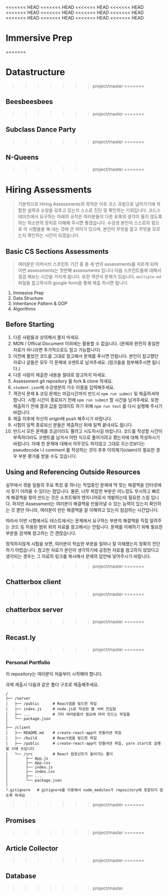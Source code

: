 <<<<<<< HEAD
<<<<<<< HEAD
<<<<<<< HEAD
<<<<<<< HEAD
<<<<<<< HEAD
<<<<<<< HEAD
<<<<<<< HEAD
<<<<<<< HEAD
<<<<<<< HEAD
<<<<<<< HEAD
<<<<<<< HEAD
<<<<<<< HEAD
# Immersive Prep
=======
# Datastructure
>>>>>>> project/master
=======
## Beesbeesbees
>>>>>>> project/master
=======
## Subclass Dance Party
>>>>>>> project/master
=======
## N-Queens
>>>>>>> project/master
=======
# Hiring Assessments

> 기본적으로 Hiring Assessments의 목적은 이후 코스 과정으로 넘어가기에 적합한 실력과 소양을 갖추고 있는지 스스로 진단 및 확인하는 기회입니다. 코드스테이츠에서 요구하는 아래의 규칙은 여러분들이 다른 유혹의 생각이 들지 않도록 하는 최소한의 장치로 이해해 주시면 좋겠습니다. 수강생 본인이 스스로의 힘으로 이 시험들을 해 내는 것에 큰 의미가 있으며, 본인이 무엇을 알고 무엇을 모르는지 확인하는 시간이 되겠습니다.

## Basic CS Sections Assessments
> 여러분은 이머시브 스프린트 기간 중 총 세 번의 assessments를 치르게 되며 이번 assessments는 첫번째 assessments 입니다.다음 스프린트들에 대해서 점검 해보는 시간을 가지게 됩니다. 또한 객관식 문제가 있습니다. `multiple.md` 파일을 참고하시어 google form을 통해 제출 하시면 됩니다.

1. Immesive Prep
2. Data Structure
3. Inheritance Pattern & OOP
4. Algorithms

## Before Starting

1. 다른 사람들과 상의해서 풀지 마세요.
2. MDN / Offical Document 이외에는 활용할 수 없습니다. (문제와 완전히 동일한 자료가 아니라면 추가적으로도 참고 가능합니다)
3. 이전에 풀었던 코드를 그대로 참고해서 문제를 푸시면 안됩니다. 본인이 참고했던 자료나 글들은 모두 각 문제에 코멘트로 남겨주세요. (링크들을 첨부해주시면 됩니다.)
4. 다른 사람이 제출한 내용을 절대로 참고하지 마세요.
5. Assessment git repository 를 fork & clone 하세요.
6. `student.json`에 수강생분의 기수 이름을 입력해주세요.
7. 객관식 문제 & 코딩 문제는 마감시간까지 반드시 `npm run submit` 및 제출하셔야 합니다. 시험 시간이 종료되기 전에 `npm run submit` 할 시간을 남겨주세요. 또한 제출하기 전에 결과 값을 업데이트 하기 위해 `npm run test` 를 다시 실행해 주시기 바랍니다.
8. 제출 이후에 자신의 origin에 push 해주시기 바랍니다.
9. 시험이 일찍 종료되신 분들은 제출하신 뒤에 일찍 끝내셔도 됩니다.
10. 반드시 모든 문제를 조금이라도 풀려고 시도하시길 바랍니다. 코드를 작성할 시간이 부족하더라도 코멘트를 남겨서 어떤 식으로 풀어가려고 했는지에 대해 작성하시기 바랍니다. 아예 한 문제에 대해서 아무것도 하지않고 그대로 두는것보다는 pseudocode 나 comment 를 작성하는 것이 추후 이의제기(claim)이 필요한 경우 부분 평가를 받을 수도 있습니다.

## Using and Referencing Outside Resources

실무에서 겪을 일들의 주요 특징 중 하나는 작업중인 문제에 딱 맞는 해결책을 인터넷에서 찾기 어려울 수 있다는 점입니다. 물론, 너무 복잡한 부분은 어느정도 무시하고 빠르게 해결책을 찾아 만드는 것은 소프트웨어 엔지니어로서 개발하는데 필요한 스킬 입니다. 하지만 Assessment는 여러분이 해결책을 만들어낼 수 있는 능력이 있는지 확인하는 것 뿐만 아니라, 여러분이 만든 해결책을 잘 이해하고 있는지 점검하는 시간입니다.

따라서 이번 시험에서도 테스트에서는 문제에서 요구하는 부분의 해결책을 직접 알려주는 코드 등 허용된 범위 외의 자료를 참고해서는 안됩니다. 문제를 이해하기 위해 필요한 부분을 검색해 참고하는 건 괜찮습니다.

정직하지않게 시험을 보면, 여러분이 학습한 부분을 얼마나 잘 이해했는지 정확히 진단하기 어렵습니다. 참고한 자료가 본인이 생각하기에 공정한 자료를 참고하지 않았다고 생각되는 경우는 그 자료의 링크를 복사해서 문제의 답안에 넣어주시기 바랍니다.

>>>>>>> project/master
=======
## Chatterbox client
>>>>>>> project/master
=======
## chatterbox server
>>>>>>> project/master
=======
## Recast.ly
>>>>>>> project/master
=======
### Personal Portfolio

이 repository는 여러분이 처음부터 시작해야 합니다. 

과제 제출시  다음과 같은 폴더 구조로 제출해주세요.

    / 
    ├── /server
    │   ├── /public      # React앱을 빌드한 파일
    │   ├── index.js     # node.js로 작성된 웹 서버 진입점
    │   ├── ...          # 기타 여러분들이 필요에 따라 만드는 파일들
    │   └── package.json
    │
    ├── /client
    │   ├── README.md    # create-react-app이 만들어낸 파일
    │   ├── /build       # React앱을 빌드한 파일
    │   ├── /public      # create-react-app이 만들어낸 파일, yarn start로 실행할 시에 쓰입니다
    │   └── /src         # React 컴포넌트가 들어가는 폴더
    │        ├── App.js
    │        ├── App.css
    │        ├── index.js
    │        ├── index.css
    │        ├── ...
    │        └── package.json
    │
    └.gitignore   # gitignore를 이용해서 node_modules가 repository에 포함되지 않도록 하세요
>>>>>>> project/master
=======
## Promises
>>>>>>> project/master
=======
## Article Collector
>>>>>>> project/master
=======
## Database
>>>>>>> project/master
